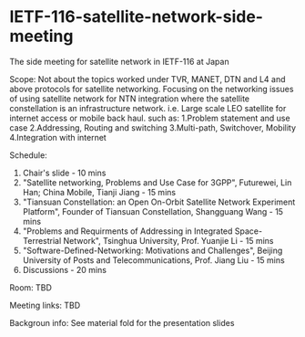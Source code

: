 # IETF-116-satellite-network-side-meeting
The side meeting for satellite network in IETF-116 at Japan

Scope:
Not about the topics worked under TVR, MANET, DTN and L4 and above protocols for satellite networking.
Focusing on the networking issues of using satellite network for NTN integration where the satellite constellation is an infrastructure network. i.e. Large scale LEO satellite for internet access or mobile back haul. such as:
1.Problem statement and use case
2.Addressing, Routing and switching
3.Multi-path, Switchover, Mobility
4.Integration with internet

Schedule:
1. Chair's slide - 10 mins
2. "Satellite networking, Problems and Use Case for 3GPP", Futurewei, Lin Han; China Mobile, Tianji Jiang - 15 mins
3. "Tiansuan Constellation: an Open On-Orbit Satellite Network Experiment Platform", Founder of Tiansuan Constellation, Shangguang Wang - 15 mins
4. "Problems and Requirments of Addressing in Integrated Space-Terrestrial Network", Tsinghua University, Prof. Yuanjie Li - 15 mins
5. "Software-Defined-Networking: Motivations and Challenges", Beijing University of Posts and Telecommunications, Prof. Jiang Liu - 15 mins
6. Discussions - 20 mins


Room:
TBD

Meeting links:
TBD

Backgroun info:
See material fold for the presentation slides
